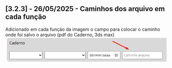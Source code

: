 
## [3.2.3] - 26/05/2025 - Caminhos dos arquivo em cada função

Adicionado em cada função da imagem o campo para colocar o caminho onde foi salvo o arquivo (pdf do Caderno, 3ds max)
![Caminho do arquivo](imagens/caminho_arquivo.png)

